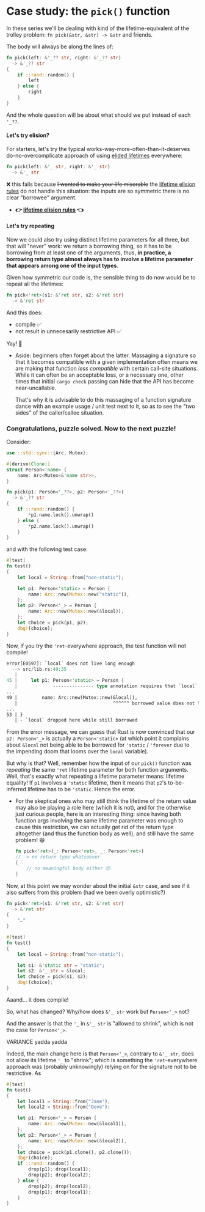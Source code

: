# Case study: the `pick()` function

In these series we'll be dealing with kind of the lifetime-equivalent of the trolley problem: `fn pick(&str, &str) -> &str` and friends.

The body will always be along the lines of:

```rust
fn pick(left: &'_?? str, right: &'_?? str)
  -> &'_?? str
{
    if ::rand::random() {
        left
    } else {
        right
    }
}
```

And the whole question will be about what should we put instead of each `'_??`.

#### Let's try elision?

For starters, let's try the typical works-way-more-often-than-it-deserves do-no-overcomplicate approach of using [elided lifetimes] everywhere:

```rs
fn pick(left: &'_ str, right: &'_ str)
  -> &'_ str
```

❌ this fails because ~~I wanted to make your life miserable~~ the [lifetime elision rules] do not handle this situation: the inputs are so symmetric there is no clear "borrowee" argument.

  - <b>👉 [lifetime elision rules] 👈</b>

[lifetime elision rules]: ./lifetime-elision-rules.md
[elided lifetimes]: ./elided-lifetimes.md

#### Let's try repeating

Now we could also try using distinct lifetime parameters for all three, but that will "never" work: we return a borrowing thing, so it has to be borrowing from at least one of the arguments, thus, **in practice, a borrowing return type almost always has to involve a lifetime parameter that appears among one of the input types**.

Given how symmetric our code is, the sensible thing to do now would be to repeat all the lifetimes:

```rs
fn pick<'ret>(s1: &'ret str, s2: &'ret str)
  -> &'ret str
```

And this does:
  - compile ✅
  - not result in unnecesarily restrictive API ✅

Yay! 🥳

  - Aside: beginners often forget about the latter. Massaging a signature so that it becomes compatible with a given implementation often means we are making that function _less compatible_ with certain call-site situations. While it can often be an acceptable loss, or a necessary one, other times that initial `cargo check` passing can hide that the API has become near-uncallable.

    That's why it is advisable to do this massaging of a function signature dance with an example usage / unit test next to it, so as to see the "two sides" of the caller/callee situation.

### Congratulations, puzzle solved. Now to the next puzzle!

Consider:

```rs
use ::std::sync::{Arc, Mutex};

#[derive(Clone)]
struct Person<'name> {
    name: Arc<Mutex<&'name str>>,
}

fn pick(p1: Person<'_??>, p2: Person<'_??>)
  -> &'_?? str
{
    if ::rand::random() {
        *p1.name.lock().unwrap()
    } else {
        *p2.name.lock().unwrap()
    }
}
```

and with the following test case:

```rs
#[test]
fn test()
{
    let local = String::from("non-static");

    let p1: Person<'static> = Person {
        name: Arc::new(Mutex::new("static")),
    };
    let p2: Person<'_> = Person {
        name: Arc::new(Mutex::new(&local)),
    };
    let choice = pick(p1, p2);
    dbg!(choice);
}
```

Now, if you try the `'ret`-everywhere approach, the test function will not compile!

```rust ,ignore
error[E0597]: `local` does not live long enough
  --> src/lib.rs:49:35
   |
45 |     let p1: Person<'static> = Person {
   |             --------------- type annotation requires that `local` be borrowed for `'static`
...
49 |         name: Arc::new(Mutex::new(&local)),
   |                                   ^^^^^^ borrowed value does not live long enough
...
53 | }
   | - `local` dropped here while still borrowed
```

From the error message, we can guess that Rust is now convinced that our `p2: Person<'_>` is actually a `Person<'static>` (at which point it complains about `&local` not being able to be borrowed for `'static` / `'forever` due to the impending doom that looms over the `local` variable).

But why is that? Well, remember how the input of our `pick()` function was _repeating_ the same `'ret` lifetime parameter for both function arguments. Well, that's exactly what repeating a lifetime parameter means: lifetime equality! If `p1` involves a `'static` lifetime, then it means that `p2`'s to-be-inferred lifetime has to be `'static`. Hence the error.

  - For the skeptical ones who may still think the lifetime of the return value may also be playing a role here (which it is not), and for the otherwise just curious people, here is an interesting thing: since having both function args involving the same lifetime parameter was enough to cause this restriction, we can actually get rid of the return type altogether (and thus the function body as well), and still have the same problem! 😄

    ```rs
    fn pick<'ret>(_: Person<'ret>, _: Person<'ret>)
    // -> no return type whatsoever
    {
        // no meaningful body either 🙃
    }
    ```

Now, at this point we may wonder about the initial `&str` case, and see if it also suffers from this problem (had we been overly optimistic?)

```rs
fn pick<'ret>(s1: &'ret str, s2: &'ret str)
  -> &'ret str
{
    "…"
}

#[test]
fn test()
{
    let local = String::from("non-static");

    let s1: &'static str = "static";
    let s2: &'_ str = &local;
    let choice = pick(s1, s2);
    dbg!(choice);
}
```

Aaand… it does compile!

So, what has changed? Why/how does `&'_ str` work but `Person<'_>` not?

And the answer is that the `'_` in `&'_ str` is "allowed to shrink", which is not the case for `Person<'_>`.

VARIANCE yadda yadda

Indeed, the main change here is that `Person<'_>`, contrary to `&'_ str`, does not allow its lifetime `'_` to "shrink"; which is something the `'ret`-everywhere approach was (probably unknowingly) relying on for the signature not to be restrictive. As

```rs
#[test]
fn test()
{
    let local1 = String::from("Jane");
    let local2 = String::from("Dove");

    let p1: Person<'_> = Person {
        name: Arc::new(Mutex::new(&local1)),
    };
    let p2: Person<'_> = Person {
        name: Arc::new(Mutex::new(&local2)),
    };
    let choice = pick(p1.clone(), p2.clone());
    dbg!(choice);
    if ::rand::random() {
        drop(p1); drop(local1);
        drop(p2); drop(local2);
    } else {
        drop(p2); drop(local2);
        drop(p1); drop(local1);
    }
}
```
